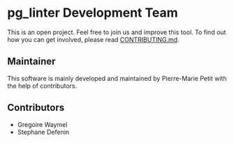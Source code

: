 pg_linter Development Team
===============================================================================

This is an open project. Feel free to join us and improve this tool. To find out
how you can get involved, please read [CONTRIBUTING.md].

[CONTRIBUTING.md]: CONTRIBUTING.md

Maintainer
-------------------------------------------------------------------------------

This software is mainly developed and maintained by Pierre-Marie Petit with the
help of contributors.

Contributors
-------------------------------------------------------------------------------

* Gregoire Waymel
* Stephane Defenin
